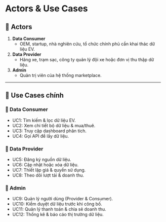 # Actors & Use Cases

## 👥 Actors
1. **Data Consumer**
   - OEM, startup, nhà nghiên cứu, tổ chức chính phủ cần khai thác dữ liệu EV.
2. **Data Provider**
   - Hãng xe, trạm sạc, công ty quản lý đội xe hoặc đơn vị thu thập dữ liệu.
3. **Admin**
   - Quản trị viên của hệ thống marketplace.

---

## 🧩 Use Cases chính

### 🔹 Data Consumer
- UC1: Tìm kiếm & lọc dữ liệu EV.
- UC2: Xem chi tiết bộ dữ liệu & mua/thuê.
- UC3: Truy cập dashboard phân tích.
- UC4: Gọi API để lấy dữ liệu.

### 🔹 Data Provider
- UC5: Đăng ký nguồn dữ liệu.
- UC6: Cập nhật hoặc xóa dữ liệu.
- UC7: Thiết lập giá & quyền sử dụng.
- UC8: Theo dõi lượt tải & doanh thu.

### 🔹 Admin
- UC9: Quản lý người dùng (Provider & Consumer).
- UC10: Kiểm duyệt dữ liệu trước khi công bố.
- UC11: Quản lý thanh toán & chia sẻ doanh thu.
- UC12: Thống kê & báo cáo thị trường dữ liệu.
